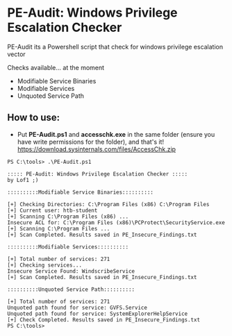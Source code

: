 # PE-Audit: Windows Privilege Escalation Checker
PE-Audit its a Powershell script that check for windows privilege escalation vector

Checks available... at the moment
- Modifiable Service Binaries
- Modifiable Services
- Unquoted Service Path

## How to use:
- Put **PE-Audit.ps1** and **accesschk.exe** in the same folder (ensure you have write permissions for the folder), and that's it!
https://download.sysinternals.com/files/AccessChk.zip

```
PS C:\tools> .\PE-Audit.ps1

::::: PE-Audit: Windows Privilege Escalation Checker :::::
by Lof1 ;)

::::::::::Modifiable Service Binaries::::::::::

[+] Checking Directories: C:\Program Files (x86) C:\Program Files
[+] Current user: htb-student
[+] Scanning C:\Program Files (x86) ...
Insecure ACL for: C:\Program Files (x86)\PCProtect\SecurityService.exe
[+] Scanning C:\Program Files ...
[+] Scan Completed. Results saved in PE_Insecure_Findings.txt

::::::::::Modifiable Services::::::::::

[+] Total number of services: 271
[+] Checking services...
Insecure Service Found: WindscribeService
[+] Scan Completed. Results saved in PE_Insecure_Findings.txt

::::::::::Unquoted Service Path::::::::::

[+] Total number of services: 271
Unquoted path found for service: GVFS.Service
Unquoted path found for service: SystemExplorerHelpService
[+] Check Completed. Results saved in PE_Insecure_Findings.txt
PS C:\tools> 

```
